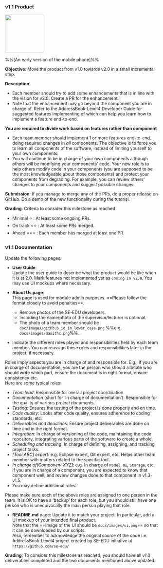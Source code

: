 ### v1.1 Product

<img src="{{baseUrl}}/handbook/images/v01demo.png" width="125px"><br/>

%%[An early version of the mobile phone]%%

**Objective**: Move the product from v1.0 towards v2.0 in a small incremental step.

**Description**: 
* Each member should try to add some enhancements that is in line with the vision for v2.0. Create a PR for the enhancement. 
* Note that the enhancement may go beyond the component you are in charge of. Refer to the AddressBook-Level4 Developer Guide for suggested features implementing of which can help you learn how to implement a feature end-to-end.

<tip-box type="important">

**You are required to divide work based on features rather than component**

 * Each team member should implement 1 or more features end-to-end, doing required changes in *all* components. The objective is to force you to learn all components of the software, instead of limiting yourself to your own components.
 * You will continue to be in charge of your own components although others will be modifying your components' code. Your new role is to help others modify code in your components (you are supposed to be the most knowledgeable about those components) and protect your components from degrading. For example, you can review others' changes to your components and suggest possible changes.
 
</tip-box>

**Submission**: If you manage to merge any of the PRs, do a proper release on GitHub. Do a demo of the new functionality during the tutorial.

**Grading**: Criteria to consider this milestone as reached
* Minimal :star: : At least some ongoing PRs.
* On track :star::star: : At least some PRs merged.
* Ahead :star::star::star: : Each member has merged at least one PR. 

### v1.1 Documentation

Update the following pages:  


* **User Guide**:  
    Update the user guide to describe what the product would be like when it is at 2.0.  Mark features not implemented yet as `Coming in v2.0`. You may use UI mockups where necessary.

* **About Us page**:  
  This page is used for module admin purposes. ==Please follow the format closely to avoid penalties==. 
  * Remove photos of the SE-EDU developers. 
  * Including the name/photo of the supervisor/lecturer is optional. 
  * The photo of a team member should be `doc/images/githbub_id_in_lower_case.png` %%e.g. `docs/images/damithc.png`%%.

<panel header="==Choosing a profile photo==" expandable>
  <include src="profilePhoto.md" />
</panel>

* Indicate the different roles played and responsibilities held by each team member. You can reassign these roles and responsibilities later in the project, if necessary.  

<Panel header="Roles and responsibilities" expandable>

  Roles imply aspects you are in charge of and responsible for. E.g., if you are in charge of documentation, you are the person who should allocate who should write which part, ensure the document is in right format, ensure consistency etc.  
  Here are some typical roles:

  * _Team lead_: Responsible for overall project coordination.
  * _Documentation_ (short for ‘in charge of documentation’): Responsible for the quality of various project documents.
  * _Testing_: Ensures the testing of the project is done properly and on time.
  * _Code quality_: Looks after code quality, ensures adherence to coding standards, etc.
  * _Deliverables and deadlines_: Ensure project deliverables are done on time and in the right format.
  * _Integration_: In charge of versioning of the code, maintaining the code repository, integrating various parts of the software to create a whole.
  * _Scheduling and tracking_: In charge of defining, assigning, and tracking project tasks.
  * _[Tool ABC] expert_: e.g. Eclipse expert, Git expert, etc. Helps other team member with matters related to the specific tool.
  * _In charge of[Component XYZ]_: e.g. In charge of `Model`, `UI`, `Storage`, etc. If you are in charge of a component, you are expected to know that component well, and review changes done to that component in v1.3-v1.5.
  * You may define additional roles.

Please make sure each of the above roles are assigned to one person in the team. It is OK to have a ‘backup’ for each role, but you should still have one person who is unequivocally the main person playing that role.
    
</Panel>

* **README.md** page: Update it to match your project. In particular, add a UI mockup of your intended final product.  
    Note that the ==image of the UI should be `docs/images/ui.png`== so that it can be downloaded by our scripts.  
    Also, remember to acknowledge the original source of the code i.e. AddressBook-Level4 project created by SE-EDU initiative at `https://github.com/se-edu/`

**Grading**: To consider this milestone as reached, you should have all v1.0 deliverables completed and the two documents mentioned above updated.


